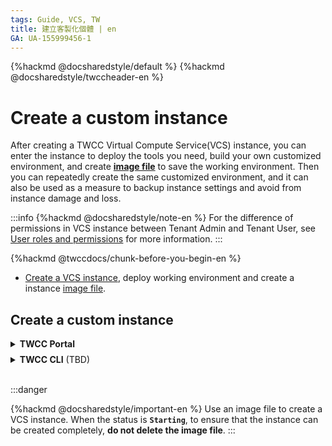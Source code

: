 ```yaml
---
tags: Guide, VCS, TW
title: 建立客製化個體 | en
GA: UA-155999456-1
---
```


{%hackmd @docsharedstyle/default %}
{%hackmd @docsharedstyle/twccheader-en %}


# Create a custom instance

After creating a TWCC Virtual Compute Service(VCS) instance, you can enter the instance to deploy the tools you need, build your own customized environment, and create [**image file**](https://man.twcc.ai/@twccdocs/vcs-vds-instance-image-en) to save the working environment. Then you can repeatedly create the same customized environment, and it can also be used as a measure to backup instance settings and avoid from instance damage and loss.

:::info
{%hackmd @docsharedstyle/note-en %}
For the difference of permissions in VCS instance between Tenant Admin and Tenant User, see [<ins>User roles and permissions</ins>](https://man.twcc.ai/@twccdocs/role-main-en/https%3A%2F%2Fman.twcc.ai%2F%40twccdocs%2Frole-compute-en#虛擬運算服務) for more information.
:::


{%hackmd @twccdocs/chunk-before-you-begin-en %}
- [Create a VCS instance](https://man.twcc.ai/@twccdocs/guide-vcs-create-en), deploy working environment and create a instance [image file](https://man.twcc.ai/@twccdocs/vcs-vds-instance-image-en).

## Create a custom instance

<details class="docspoiler">

<summary><b>TWCC Portal</b></summary>
<br>

The creation steps are the same as the reference [<ins>Create a VCS instance</ins>](https://man.twcc.ai/@twccdocs/guide-vcs-create-en), select the version of the image file you want to restore in **Image**, `(private)xxx, xxx is your custome image file name`, then you can complete the creation.


![](https://cos.twcc.ai/SYS-MANUAL/uploads/upload_e74b4ded9d10e0d25915f857d6039197.png)



</details>

<!-- Space -->

<div style="height:8px"></div>

<!-- CLI start -->

<details class="docspoiler">

<summary><b>TWCC CLI</b> (TBD) </summary>

</details>

<br>

:::danger

{%hackmd @docsharedstyle/important-en %}
Use an image file to create a VCS instance. When the status is **`Starting`**, to ensure that the instance can be created completely, **do not delete the image file**.
:::
